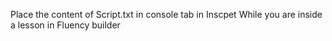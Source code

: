 Place the content of Script.txt in console tab in Inscpet While you are inside a lesson in Fluency builder
